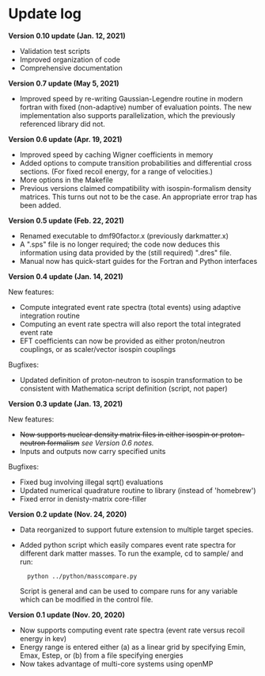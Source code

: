 # Update log

__Version 0.10 update (Jan. 12, 2021)__

* Validation test scripts
* Improved organization of code
* Comprehensive documentation

__Version 0.7 update (May 5, 2021)__

* Improved speed by re-writing Gaussian-Legendre routine in modern fortran with
  fixed (non-adaptive) number of evaluation points. The new implementation also
  supports parallelization, which the previously referenced library did not.

__Version 0.6 update (Apr. 19, 2021)__

* Improved speed by caching Wigner coefficients in memory
* Added options to compute transition probabilities and differential cross
  sections. (For fixed recoil energy, for a range of velocities.)
* More options in the Makefile
* Previous versions claimed compatibility with isospin-formalism density
  matrices. This turns out not to be the case. An appropriate error trap has
been added.

__Version 0.5 update (Feb. 22, 2021)__

* Renamed executable to dmf90factor.x (previously darkmatter.x)
* A ".sps" file is no longer required; the code now deduces this information
  using data provided by the (still required) ".dres" file.
* Manual now has quick-start guides for the Fortran and Python interfaces

__Version 0.4 update (Jan. 14, 2021)__

New features:

* Compute integrated event rate spectra (total events) using adaptive
  integration routine
* Computing an event rate spectra will also report the total integrated event
  rate
* EFT coefficients can now be provided as either proton/neutron couplings, or as
  scaler/vector isospin couplings

Bugfixes:

* Updated definition of proton-neutron to isospin transformation to be
  consistent with Mathematica script definition (script, not paper)

__Version 0.3 update (Jan. 13, 2021)__

New features:

* ~~Now supports nuclear density matrix files in either isospin or proton-neutron formalism~~ _see Version 0.6 notes._
* Inputs and outputs now carry specified units

Bugfixes:

* Fixed bug involving illegal sqrt() evaluations
* Updated numerical quadrature routine to library (instead of 'homebrew')
* Fixed error in denisty-matrix core-filler

__Version 0.2 update (Nov. 24, 2020)__

* Data reorganized to support future extension to multiple target species.

* Added python script which easily compares event rate spectra for different dark
  matter masses. To run the example, cd to sample/ and run:

        python ../python/masscompare.py

  Script is general and can be used to compare runs for any variable which can 
  be modified in the control file.

__Version 0.1 update (Nov. 20, 2020)__

* Now supports computing event rate spectra (event rate versus recoil energy in kev)
* Energy range is entered either (a) as a linear grid by specifying Emin, Emax, 
  Estep, or (b) from a file specifying energies
* Now takes advantage of multi-core systems using openMP

